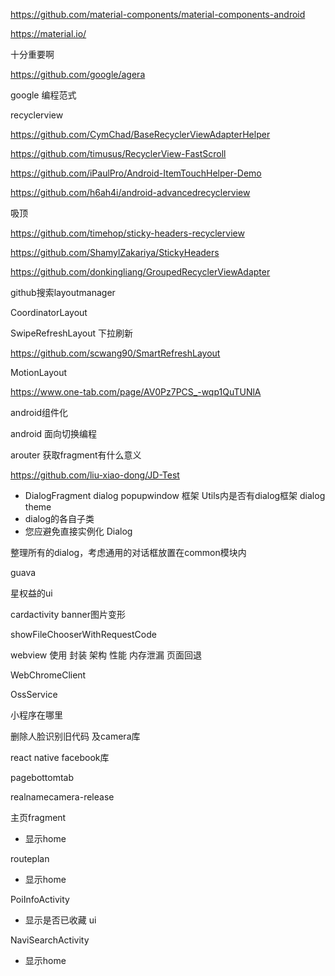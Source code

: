 https://github.com/material-components/material-components-android

https://material.io/

十分重要啊

https://github.com/google/agera

google 编程范式



recyclerview

https://github.com/CymChad/BaseRecyclerViewAdapterHelper

https://github.com/timusus/RecyclerView-FastScroll

https://github.com/iPaulPro/Android-ItemTouchHelper-Demo

https://github.com/h6ah4i/android-advancedrecyclerview

吸顶

https://github.com/timehop/sticky-headers-recyclerview

https://github.com/ShamylZakariya/StickyHeaders

https://github.com/donkingliang/GroupedRecyclerViewAdapter

github搜索layoutmanager

CoordinatorLayout

SwipeRefreshLayout 下拉刷新

https://github.com/scwang90/SmartRefreshLayout

MotionLayout



https://www.one-tab.com/page/AV0Pz7PCS_-wqp1QuTUNlA





android组件化

android 面向切换编程

arouter 获取fragment有什么意义

https://github.com/liu-xiao-dong/JD-Test



+ DialogFragment dialog popupwindow 框架 Utils内是否有dialog框架 dialog theme
+ dialog的各自子类
+ 您应避免直接实例化 Dialog

整理所有的dialog，考虑通用的对话框放置在common模块内

guava

星权益的ui

cardactivity banner图片变形


showFileChooserWithRequestCode


webview 使用 封装 架构 性能 内存泄漏 页面回退

WebChromeClient

OssService

小程序在哪里



删除人脸识别旧代码 及camera库

react native facebook库

pagebottomtab

realnamecamera-release



主页fragment

+ 显示home

routeplan

+ 显示home

PoiInfoActivity

+ 显示是否已收藏 ui

NaviSearchActivity

+ 显示home
